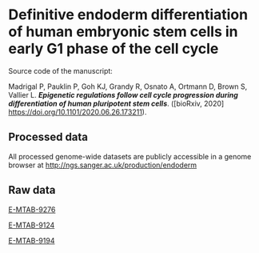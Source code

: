 # Definitive endoderm differentiation of human embryonic stem cells in early G1 phase of the cell cycle

Source code of the manuscript:

Madrigal P, Pauklin P, Goh KJ, Grandy R, Osnato A, Ortmann D, Brown S, Vallier L. ***Epigenetic regulations follow cell cycle progression during differentiation of human pluripotent stem cells***. ([bioRxiv, 2020] https://doi.org/10.1101/2020.06.26.173211).

Processed data
-------
All processed genome-wide datasets are publicly accessible in a genome browser at http://ngs.sanger.ac.uk/production/endoderm

Raw data
-------
[E-MTAB-9276](https://www.ebi.ac.uk/arrayexpress/experiments/E-MTAB-9276/)

[E-MTAB-9124](https://www.ebi.ac.uk/arrayexpress/experiments/E-MTAB-9124/)

[E-MTAB-9194](https://www.ebi.ac.uk/arrayexpress/experiments/E-MTAB-9194/)
